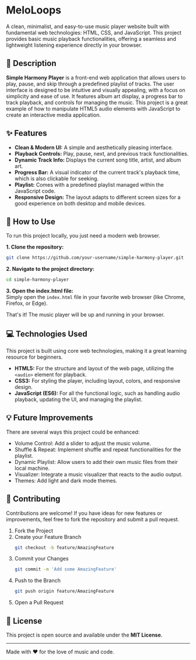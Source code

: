 # MeloLoops

A clean, minimalist, and easy-to-use music player website built with fundamental web technologies: HTML, CSS, and JavaScript. This project provides basic music playback functionalities, offering a seamless and lightweight listening experience directly in your browser.

## 📜 Description

**Simple Harmony Player** is a front-end web application that allows users to play, pause, and skip through a predefined playlist of tracks. The user interface is designed to be intuitive and visually appealing, with a focus on simplicity and ease of use. It features album art display, a progress bar to track playback, and controls for managing the music. This project is a great example of how to manipulate HTML5 audio elements with JavaScript to create an interactive media application.

## ✨ Features

- **Clean & Modern UI:** A simple and aesthetically pleasing interface.  
- **Playback Controls:** Play, pause, next, and previous track functionalities.  
- **Dynamic Track Info:** Displays the current song title, artist, and album art.  
- **Progress Bar:** A visual indicator of the current track's playback time, which is also clickable for seeking.  
- **Playlist:** Comes with a predefined playlist managed within the JavaScript code.  
- **Responsive Design:** The layout adapts to different screen sizes for a good experience on both desktop and mobile devices.

## 🚀 How to Use

To run this project locally, you just need a modern web browser.

**1. Clone the repository:**  
```bash
git clone https://github.com/your-username/simple-harmony-player.git
```

**2. Navigate to the project directory:**  
```bash
cd simple-harmony-player
```

**3. Open the index.html file:**  
Simply open the `index.html` file in your favorite web browser (like Chrome, Firefox, or Edge).

That's it! The music player will be up and running in your browser.

## 💻 Technologies Used

This project is built using core web technologies, making it a great learning resource for beginners.

- **HTML5:** For the structure and layout of the web page, utilizing the `<audio>` element for playback.  
- **CSS3:** For styling the player, including layout, colors, and responsive design.  
- **JavaScript (ES6):** For all the functional logic, such as handling audio playback, updating the UI, and managing the playlist.

## 💡 Future Improvements

There are several ways this project could be enhanced:

- Volume Control: Add a slider to adjust the music volume.  
- Shuffle & Repeat: Implement shuffle and repeat functionalities for the playlist.  
- Dynamic Playlist: Allow users to add their own music files from their local machine.  
- Visualizer: Integrate a music visualizer that reacts to the audio output.  
- Themes: Add light and dark mode themes.

## 🤝 Contributing

Contributions are welcome! If you have ideas for new features or improvements, feel free to fork the repository and submit a pull request.

1. Fork the Project  
2. Create your Feature Branch  
   ```bash
   git checkout -b feature/AmazingFeature
   ```
3. Commit your Changes  
   ```bash
   git commit -m 'Add some AmazingFeature'
   ```
4. Push to the Branch  
   ```bash
   git push origin feature/AmazingFeature
   ```
5. Open a Pull Request

## 📄 License

This project is open source and available under the **MIT License**.

---

Made with ❤️ for the love of music and code.
